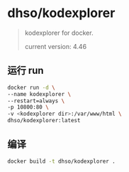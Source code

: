 # dhso/kodexplorer
> kodexplorer for docker.
> 
> current version: 4.46


## 运行 run
```bash
docker run -d \
--name kodexplorer \
--restart=always \
-p 10800:80 \
-v <kodexplorer dir>:/var/www/html \
dhso/kodexplorer:latest
```

## 编译
```bash
docker build -t dhso/kodexplorer .
```
